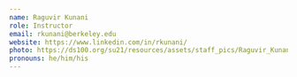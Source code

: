 ```yaml
---
name: Raguvir Kunani
role: Instructor
email: rkunani@berkeley.edu
website: https://www.linkedin.com/in/rkunani/
photo: https://ds100.org/su21/resources/assets/staff_pics/Raguvir_Kunani.png
pronouns: he/him/his
---
```

